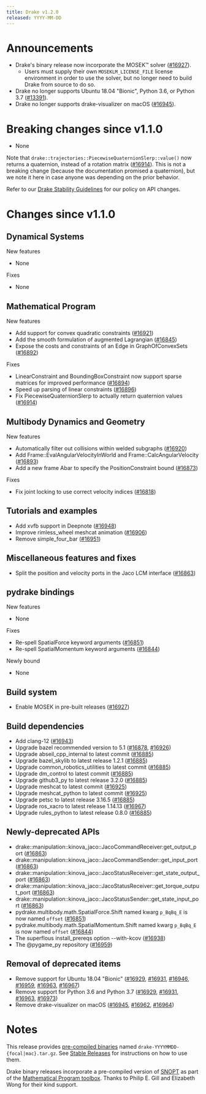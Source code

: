 ```yaml
---
title: Drake v1.2.0
released: YYYY-MM-DD
---
```


# Announcements

* Drake's binary release now incorporate the MOSEK™ solver ([#16927][_#16927]).
  * Users must supply their own ``MOSEKLM_LICENSE_FILE`` license environment
    in order to use the solver, but no longer need to build Drake from source
    to do so.
* Drake no longer supports Ubuntu 18.04 "Bionic", Python 3.6, or Python 3.7
  ([#13391][_#13391]).
* Drake no longer supports drake-visualizer on macOS ([#16945][_#16945]).

# Breaking changes since v1.1.0

* None

Note that ``drake::trajectories::PiecewiseQuaternionSlerp::value()`` now returns
a quaternion, instead of a rotation matrix ([#16914][_#16914]). This is not a
breaking change (because the documentation promised a quaternion), but we note
it here in case anyone was depending on the prior behavior.

Refer to our [Drake Stability Guidelines](/stable.html) for our policy
on API changes.

# Changes since v1.1.0

## Dynamical Systems

<!-- <relnotes for systems go here> -->

New features

* None

Fixes

* None

## Mathematical Program

<!-- <relnotes for solvers go here> -->

New features

* Add support for convex quadratic constraints ([#16921][_#16921])
* Add the smooth formulation of augmented Lagrangian ([#16845][_#16845])
* Expose the costs and constraints of an Edge in GraphOfConvexSets ([#16892][_#16892])

Fixes

* LinearConstraint and BoundingBoxConstraint now support sparse matrices for improved performance ([#16894][_#16894])
* Speed up parsing of linear constraints ([#16896][_#16896])
* Fix PiecewiseQuaternionSlerp to actually return quaternion values ([#16914][_#16914])

## Multibody Dynamics and Geometry

<!-- <relnotes for geometry,multibody go here> -->

New features

* Automatically filter out collisions within welded subgraphs ([#16920][_#16920])
* Add Frame::EvalAngularVelocityInWorld and Frame::CalcAngularVelocity ([#16893][_#16893])
* Add a new frame Abar to specify the PositionConstraint bound ([#16873][_#16873])

Fixes

* Fix joint locking to use correct velocity indices ([#16818][_#16818])

## Tutorials and examples

<!-- <relnotes for examples,tutorials go here> -->

* Add xvfb support in Deepnote ([#16948][_#16948])
* Improve rimless_wheel meshcat animation ([#16906][_#16906])
* Remove simple_four_bar ([#16951][_#16951])

## Miscellaneous features and fixes

<!-- <relnotes for common,math,lcm,lcmtypes,manipulation,perception go here> -->

* Split the position and velocity ports in the Jaco LCM interface ([#16863][_#16863])

## pydrake bindings

<!-- <relnotes for bindings go here> -->

New features

* None

Fixes

* Re-spell SpatialForce keyword arguments ([#16851][_#16851])
* Re-spell SpatialMomentum keyword arguments ([#16844][_#16844])

Newly bound

* None

## Build system

<!-- <relnotes for cmake,doc,setup,third_party,tools go here> -->

* Enable MOSEK in pre-built releases ([#16927][_#16927])

## Build dependencies

<!-- Manually relocate any "Upgrade foo_external to latest" lines to here, -->
<!-- and then sort them alphabetically. -->

* Add clang-12 ([#16943][_#16943])
* Upgrade bazel recommended version to 5.1 ([#16878][_#16878], [#16926][_#16926])
* Upgrade abseil_cpp_internal to latest commit ([#16885][_#16885])
* Upgrade bazel_skylib to latest release 1.2.1 ([#16885][_#16885])
* Upgrade common_robotics_utilities to latest commit ([#16885][_#16885])
* Upgrade dm_control to latest commit ([#16885][_#16885])
* Upgrade github3_py to latest release 3.2.0 ([#16885][_#16885])
* Upgrade meshcat to latest commit ([#16925][_#16925])
* Upgrade meshcat_python to latest commit ([#16925][_#16925])
* Upgrade petsc to latest release 3.16.5 ([#16885][_#16885])
* Upgrade ros_xacro to latest release 1.14.13 ([#16967][_#16967])
* Upgrade rules_python to latest release 0.8.0 ([#16885][_#16885])

## Newly-deprecated APIs

* drake::manipulation::kinova_jaco::JacoCommandReceiver:get_output_port ([#16863][_#16863])
* drake::manipulation::kinova_jaco::JacoCommandSender::get_input_port ([#16863][_#16863])
* drake::manipulation::kinova_jaco::JacoStatusReceiver::get_state_output_port ([#16863][_#16863])
* drake::manipulation::kinova_jaco::JacoStatusReceiver::get_torque_output_port ([#16863][_#16863])
* drake::manipulation::kinova_jaco::JacoStatusSender::get_state_input_port ([#16863][_#16863])
* pydrake.multibody.math.SpatialForce.Shift named kwarg ``p_BqBq_E`` is now named ``offset`` ([#16851][_#16851])
* pydrake.multibody.math.SpatialMomentum.Shift named kwarg ``p_BqBq_E`` is now named ``offset``  ([#16844][_#16844])
* The superflous install_prereqs option --with-kcov ([#16938][_#16938])
* The @pygame_py repository ([#16959][_#16959])

## Removal of deprecated items

* Remove support for Ubuntu 18.04 "Bionic" ([#16929][_#16929], [#16931][_#16931], [#16946][_#16946], [#16959][_#16959], [#16963][_#16963], [#16967][_#16967])
* Remove support for Python 3.6 and Python 3.7 ([#16929][_#16929], [#16931][_#16931], [#16963][_#16963], [#16973][_#16973])
* Remove drake-visualizer on macOS ([#16945][_#16945], [#16962][_#16962], [#16964][_#16964])

# Notes

This release provides [pre-compiled binaries](https://github.com/RobotLocomotion/drake/releases/tag/v1.2.0) named
``drake-YYYYMMDD-{focal|mac}.tar.gz``. See [Stable Releases](/from_binary.html#stable-releases) for instructions on how to use them.

Drake binary releases incorporate a pre-compiled version of [SNOPT](https://ccom.ucsd.edu/~optimizers/solvers/snopt/) as part of the
[Mathematical Program toolbox](https://drake.mit.edu/doxygen_cxx/group__solvers.html). Thanks to
Philip E. Gill and Elizabeth Wong for their kind support.

<!-- <begin issue links> -->
[_#13391]: https://github.com/RobotLocomotion/drake/pull/13391
[_#16818]: https://github.com/RobotLocomotion/drake/pull/16818
[_#16844]: https://github.com/RobotLocomotion/drake/pull/16844
[_#16845]: https://github.com/RobotLocomotion/drake/pull/16845
[_#16851]: https://github.com/RobotLocomotion/drake/pull/16851
[_#16863]: https://github.com/RobotLocomotion/drake/pull/16863
[_#16873]: https://github.com/RobotLocomotion/drake/pull/16873
[_#16878]: https://github.com/RobotLocomotion/drake/pull/16878
[_#16885]: https://github.com/RobotLocomotion/drake/pull/16885
[_#16892]: https://github.com/RobotLocomotion/drake/pull/16892
[_#16893]: https://github.com/RobotLocomotion/drake/pull/16893
[_#16894]: https://github.com/RobotLocomotion/drake/pull/16894
[_#16896]: https://github.com/RobotLocomotion/drake/pull/16896
[_#16906]: https://github.com/RobotLocomotion/drake/pull/16906
[_#16914]: https://github.com/RobotLocomotion/drake/pull/16914
[_#16920]: https://github.com/RobotLocomotion/drake/pull/16920
[_#16921]: https://github.com/RobotLocomotion/drake/pull/16921
[_#16925]: https://github.com/RobotLocomotion/drake/pull/16925
[_#16926]: https://github.com/RobotLocomotion/drake/pull/16926
[_#16927]: https://github.com/RobotLocomotion/drake/pull/16927
[_#16929]: https://github.com/RobotLocomotion/drake/pull/16929
[_#16931]: https://github.com/RobotLocomotion/drake/pull/16931
[_#16938]: https://github.com/RobotLocomotion/drake/pull/16938
[_#16943]: https://github.com/RobotLocomotion/drake/pull/16943
[_#16945]: https://github.com/RobotLocomotion/drake/pull/16945
[_#16946]: https://github.com/RobotLocomotion/drake/pull/16946
[_#16948]: https://github.com/RobotLocomotion/drake/pull/16948
[_#16951]: https://github.com/RobotLocomotion/drake/pull/16951
[_#16959]: https://github.com/RobotLocomotion/drake/pull/16959
[_#16962]: https://github.com/RobotLocomotion/drake/pull/16962
[_#16963]: https://github.com/RobotLocomotion/drake/pull/16963
[_#16964]: https://github.com/RobotLocomotion/drake/pull/16964
[_#16967]: https://github.com/RobotLocomotion/drake/pull/16967
[_#16973]: https://github.com/RobotLocomotion/drake/pull/16973
<!-- <end issue links> -->

<!--
  Current oldest_commit c79c94b0afcf2b2691f81b5a27e15dd32a5c3a23 (exclusive).
  Current newest_commit a74e38e04c76b91650833f6292c8363fcde4a965 (inclusive).
-->
